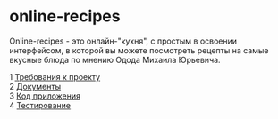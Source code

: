 # online-recipes 
Online-recipes - это онлайн-"кухня", с простым в освоении интерфейсом, в которой вы можете посмотреть рецепты на самые вкусные блюда по мнению Одода Михаила Юрьевича.  

1 [Требования к проекту](docs/project_requirements.md)  
2 [Документы](docs/SystemProject/README.md)  
3 [Код приложения](code/src/by/bsuir/recipeforum)  
4 [Тестирование](testing/TestPlan.md)
